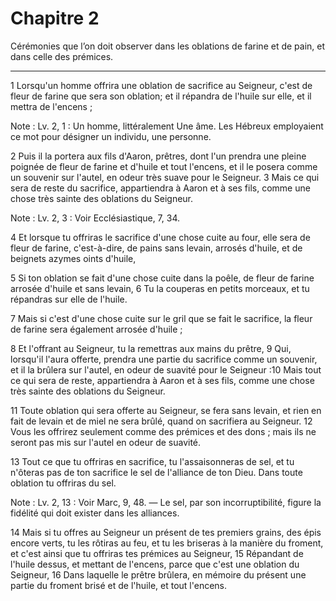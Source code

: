 # Chapitre 2

Cérémonies que l’on doit observer dans les oblations de farine et de pain, et dans celle des prémices.

***

1 Lorsqu'un homme offrira une oblation de sacrifice au Seigneur, c'est de fleur de farine que sera son oblation; et il répandra de l'huile sur elle, et il mettra de l'encens ;

<span class="bible-note">Note : </span> Lv. 2, 1 : Un homme, littéralement Une âme. Les Hébreux employaient ce mot pour désigner un individu, une personne.

2 Puis il la portera aux fils d'Aaron, prêtres, dont l'un prendra une pleine poignée de fleur de farine et d'huile et tout l'encens, et il le posera comme un souvenir sur l'autel, en odeur très suave pour le Seigneur. 3 Mais ce qui sera de reste du sacrifice, appartiendra à Aaron et à ses fils, comme une chose très sainte des oblations du Seigneur.

<span class="bible-note">Note : </span> Lv. 2, 3 : Voir Ecclésiastique, 7, 34.


4 Et lorsque tu offriras le sacrifice d'une chose cuite au four, elle sera de fleur de farine, c'est-à-dire, de pains sans levain, arrosés d'huile, et de beignets azymes oints d'huile,


5 Si ton oblation se fait d'une chose cuite dans la poêle, de fleur de farine arrosée d'huile et sans levain, 6 Tu la couperas en petits morceaux, et tu répandras sur elle de l'huile.


7 Mais si c'est d'une chose cuite sur le gril que se fait le sacrifice, la fleur de farine sera également arrosée d'huile ;


8 Et l'offrant au Seigneur, tu la remettras aux mains du prêtre, 9 Qui, lorsqu'il l'aura offerte, prendra une partie du sacrifice comme un souvenir, et il la brûlera sur l'autel, en odeur de suavité pour le Seigneur :10 Mais tout ce qui sera de reste, appartiendra à Aaron et à ses fils, comme une chose très sainte des oblations du Seigneur.


11 Toute oblation qui sera offerte au Seigneur, se fera sans levain, et rien en fait de levain et de miel ne sera brûlé, quand on sacrifiera au Seigneur. 12 Vous les offrirez seulement comme des prémices et des dons ; mais ils ne seront pas mis sur l'autel en odeur de suavité.


13 Tout ce que tu offriras en sacrifice, tu l'assaisonneras de sel, et tu n'ôteras pas de ton sacrifice le sel de l'alliance de ton Dieu. Dans toute oblation tu offriras du sel.

<span class="bible-note">Note : </span> Lv. 2, 13 : Voir Marc, 9, 48. ― Le sel, par son incorruptibilité, figure la fidélité qui doit exister dans les alliances.


14 Mais si tu offres au Seigneur un présent de tes premiers grains, des épis encore verts, tu les rôtiras au feu, et tu les briseras à la manière du froment, et c'est ainsi que tu offriras tes prémices au Seigneur, 15 Répandant de l'huile dessus, et mettant de l'encens, parce que c'est une oblation du Seigneur, 16 Dans laquelle le prêtre brûlera, en mémoire du présent une partie du froment brisé et de l'huile, et tout l'encens.

